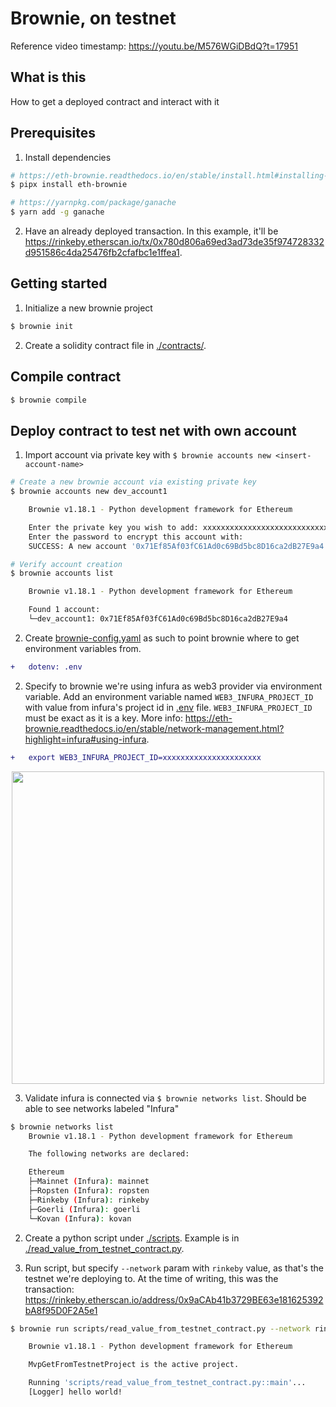 # Brownie, on testnet
Reference video timestamp: https://youtu.be/M576WGiDBdQ?t=17951

## What is this
How to get a deployed contract and interact with it

## Prerequisites
1. Install dependencies
```bash
# https://eth-brownie.readthedocs.io/en/stable/install.html#installing-brownie
$ pipx install eth-brownie

# https://yarnpkg.com/package/ganache
$ yarn add -g ganache
```

2. Have an already deployed transaction. In this example, it'll be https://rinkeby.etherscan.io/tx/0x780d806a69ed3ad73de35f974728332d951586c4da25476fb2cfafbc1e1ffea1.

## Getting started
1. Initialize a new brownie project
```bash
$ brownie init
```

2. Create a solidity contract file in [./contracts/](./contracts/). 

## Compile contract
```bash
$ brownie compile
```

## Deploy contract to test net with own account

1. Import account via private key with `$ brownie accounts new <insert-account-name>`
```bash
# Create a new brownie account via existing private key
$ brownie accounts new dev_account1

    Brownie v1.18.1 - Python development framework for Ethereum

    Enter the private key you wish to add: xxxxxxxxxxxxxxxxxxxxxxxxxxxx
    Enter the password to encrypt this account with: 
    SUCCESS: A new account '0x71Ef85Af03fC61Ad0c69Bd5bc8D16ca2dB27E9a4' has been generated with the id 'dev_account1'

# Verify account creation
$ brownie accounts list

    Brownie v1.18.1 - Python development framework for Ethereum

    Found 1 account:
    └─dev_account1: 0x71Ef85Af03fC61Ad0c69Bd5bc8D16ca2dB27E9a4
```
2. Create [brownie-config.yaml](./brownie-config.yaml) as such to point brownie where to get environment variables from.
```diff
+   dotenv: .env
```

2. Specify to brownie we're using infura as web3 provider via environment variable. Add an environment variable named `WEB3_INFURA_PROJECT_ID` with value from infura's project id in [.env](.env) file. `WEB3_INFURA_PROJECT_ID` must be exact as it is a key. More info: https://eth-brownie.readthedocs.io/en/stable/network-management.html?highlight=infura#using-infura.

``` diff
+   export WEB3_INFURA_PROJECT_ID=xxxxxxxxxxxxxxxxxxxxxx

```
<p align="center">
<img src="https://i.ibb.co/gMvXcmK/untitled.png" width="500px">
</p>

3. Validate infura is connected via `$ brownie networks list`. Should be able to see networks labeled "Infura"
```bash
$ brownie networks list
    Brownie v1.18.1 - Python development framework for Ethereum

    The following networks are declared:

    Ethereum
    ├─Mainnet (Infura): mainnet
    ├─Ropsten (Infura): ropsten
    ├─Rinkeby (Infura): rinkeby 
    ├─Goerli (Infura): goerli
    └─Kovan (Infura): kovan
```
2. Create a python script under [./scripts](./scripts). Example is in [./read_value_from_testnet_contract.py](./scripts/read_value_from_testnet_contract.py).

3. Run script, but specify `--network` param with `rinkeby` value, as that's the testnet we're deploying to. At the time of writing, this was the transaction: https://rinkeby.etherscan.io/address/0x9aCAb41b3729BE63e181625392bA8f95D0F2A5e1
```bash
$ brownie run scripts/read_value_from_testnet_contract.py --network rinkeby

    Brownie v1.18.1 - Python development framework for Ethereum

    MvpGetFromTestnetProject is the active project.

    Running 'scripts/read_value_from_testnet_contract.py::main'...
    [Logger] hello world!
```